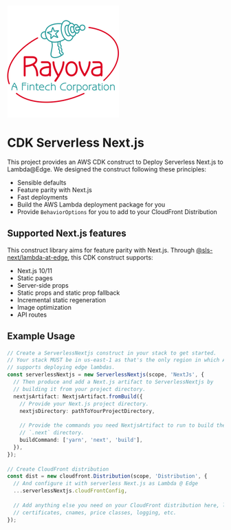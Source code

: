 ![Rayova A Fintech Corporation][logo]

# CDK Serverless Next.js

This project provides an AWS CDK construct to Deploy Serverless Next.js to
Lambda@Edge. We designed the construct following these principles:

* Sensible defaults
* Feature parity with Next.js
* Fast deployments
* Build the AWS Lambda deployment package for you
* Provide `BehaviorOptions` for you to add to your CloudFront Distribution

## Supported Next.js features

This construct library aims for feature parity with Next.js. Through
[@sls-next/lambda-at-edge][@sls-next/lambda-at-edge], this CDK construct
supports:

* Next.js 10/11
* Static pages
* Server-side props
* Static props and static prop fallback
* Incremental static regeneration
* Image optimization
* API routes

## Example Usage

<!-- <macro exec="lit-snip ./test/integ.main.lit.ts"> -->
```ts
// Create a ServerlessNextjs construct in your stack to get started.
// Your stack MUST be in us-east-1 as that's the only region in which AWS
// supports deploying edge lambdas.
const serverlessNextjs = new ServerlessNextjs(scope, 'NextJs', {
  // Then produce and add a Next.js artifact to ServerlessNextjs by
  // building it from your project directory.
  nextjsArtifact: NextjsArtifact.fromBuild({
    // Provide your Next.js project directory.
    nextjsDirectory: pathToYourProjectDirectory,

    // Provide the commands you need NextjsArtifact to run to build the
    // `.next` directory.
    buildCommand: ['yarn', 'next', 'build'],
  }),
});

// Create CloudFront distribution
const dist = new cloudfront.Distribution(scope, 'Distribution', {
  // And configure it with serverless Next.js as Lambda @ Edge
  ...serverlessNextjs.cloudFrontConfig,

  // Add anything else you need on your CloudFront distribution here, like
  // certificates, cnames, price classes, logging, etc.
});
```
<!-- </macro> -->

[logo]: images/rayova-fintech-corp.png
[@sls-next/lambda-at-edge]: https://www.npmjs.com/package/@sls-next/lambda-at-edge